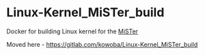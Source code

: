 # Linux-Kernel_MiSTer_build
Docker for building Linux kernel for the
[MiSTer](https://github.com/MiSTer-devel)

Moved here - https://gitlab.com/kowoba/Linux-Kernel_MiSTer_build

